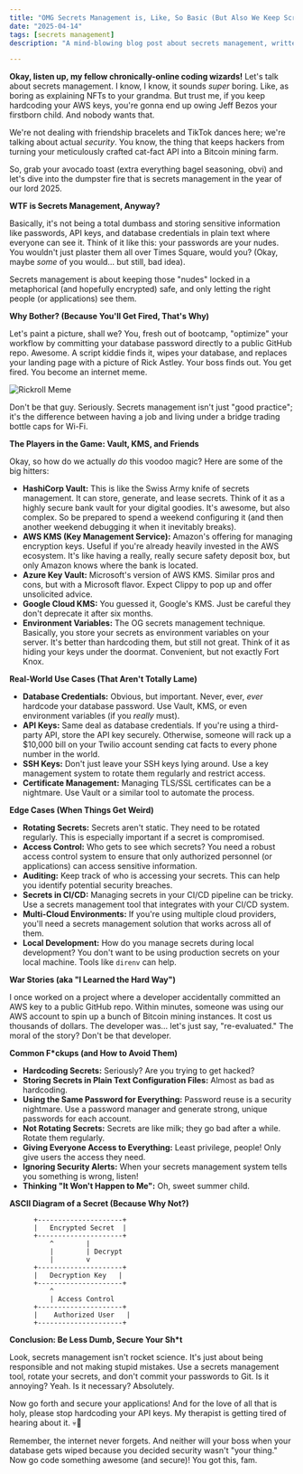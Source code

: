 ```yaml
---
title: "OMG Secrets Management is, Like, So Basic (But Also We Keep Screwing It Up 💀)"
date: "2025-04-14"
tags: [secrets management]
description: "A mind-blowing blog post about secrets management, written for chaotic Gen Z engineers. Because apparently, even after all the lectures, we're still committing passwords to Git. Sad."

---
```


**Okay, listen up, my fellow chronically-online coding wizards!** Let's talk about secrets management. I know, I know, it sounds *super* boring. Like, as boring as explaining NFTs to your grandma. But trust me, if you keep hardcoding your AWS keys, you're gonna end up owing Jeff Bezos your firstborn child. And nobody wants that.

We're not dealing with friendship bracelets and TikTok dances here; we're talking about actual *security*. You know, the thing that keeps hackers from turning your meticulously crafted cat-fact API into a Bitcoin mining farm.

So, grab your avocado toast (extra everything bagel seasoning, obvi) and let's dive into the dumpster fire that is secrets management in the year of our lord 2025.

**WTF is Secrets Management, Anyway?**

Basically, it's not being a total dumbass and storing sensitive information like passwords, API keys, and database credentials in plain text where everyone can see it. Think of it like this: your passwords are your nudes. You wouldn't just plaster them all over Times Square, would you? (Okay, maybe *some* of you would... but still, bad idea).

Secrets management is about keeping those "nudes" locked in a metaphorical (and hopefully encrypted) safe, and only letting the right people (or applications) see them.

**Why Bother? (Because You'll Get Fired, That's Why)**

Let's paint a picture, shall we? You, fresh out of bootcamp, "optimize" your workflow by committing your database password directly to a public GitHub repo. Awesome. A script kiddie finds it, wipes your database, and replaces your landing page with a picture of Rick Astley. Your boss finds out. You get fired. You become an internet meme.

![Rickroll Meme](https://i.kym-cdn.com/photos/images/newsfeed/000/000/130/rickroll_rollsafe.jpg)

Don't be that guy. Seriously. Secrets management isn't just "good practice"; it's the difference between having a job and living under a bridge trading bottle caps for Wi-Fi.

**The Players in the Game: Vault, KMS, and Friends**

Okay, so how do we actually *do* this voodoo magic? Here are some of the big hitters:

*   **HashiCorp Vault:** This is like the Swiss Army knife of secrets management. It can store, generate, and lease secrets. Think of it as a highly secure bank vault for your digital goodies. It's awesome, but also complex. So be prepared to spend a weekend configuring it (and then another weekend debugging it when it inevitably breaks).
*   **AWS KMS (Key Management Service):** Amazon's offering for managing encryption keys. Useful if you're already heavily invested in the AWS ecosystem. It's like having a really, really secure safety deposit box, but only Amazon knows where the bank is located.
*   **Azure Key Vault:** Microsoft's version of AWS KMS. Similar pros and cons, but with a Microsoft flavor. Expect Clippy to pop up and offer unsolicited advice.
*   **Google Cloud KMS:** You guessed it, Google's KMS. Just be careful they don't deprecate it after six months.
*   **Environment Variables:** The OG secrets management technique. Basically, you store your secrets as environment variables on your server. It's better than hardcoding them, but still not great. Think of it as hiding your keys under the doormat. Convenient, but not exactly Fort Knox.

**Real-World Use Cases (That Aren't Totally Lame)**

*   **Database Credentials:** Obvious, but important. Never, ever, *ever* hardcode your database password. Use Vault, KMS, or even environment variables (if you *really* must).
*   **API Keys:** Same deal as database credentials. If you're using a third-party API, store the API key securely. Otherwise, someone will rack up a $10,000 bill on your Twilio account sending cat facts to every phone number in the world.
*   **SSH Keys:** Don't just leave your SSH keys lying around. Use a key management system to rotate them regularly and restrict access.
*   **Certificate Management:** Managing TLS/SSL certificates can be a nightmare. Use Vault or a similar tool to automate the process.

**Edge Cases (When Things Get Weird)**

*   **Rotating Secrets:** Secrets aren't static. They need to be rotated regularly. This is especially important if a secret is compromised.
*   **Access Control:** Who gets to see which secrets? You need a robust access control system to ensure that only authorized personnel (or applications) can access sensitive information.
*   **Auditing:** Keep track of who is accessing your secrets. This can help you identify potential security breaches.
*   **Secrets in CI/CD:** Managing secrets in your CI/CD pipeline can be tricky. Use a secrets management tool that integrates with your CI/CD system.
*   **Multi-Cloud Environments:** If you're using multiple cloud providers, you'll need a secrets management solution that works across all of them.
*   **Local Development:** How do you manage secrets during local development? You don't want to be using production secrets on your local machine. Tools like `direnv` can help.

**War Stories (aka "I Learned the Hard Way")**

I once worked on a project where a developer accidentally committed an AWS key to a public GitHub repo. Within minutes, someone was using our AWS account to spin up a bunch of Bitcoin mining instances. It cost us thousands of dollars. The developer was... let's just say, "re-evaluated." The moral of the story? Don't be that developer.

**Common F\*ckups (and How to Avoid Them)**

*   **Hardcoding Secrets:** Seriously? Are you trying to get hacked?
*   **Storing Secrets in Plain Text Configuration Files:** Almost as bad as hardcoding.
*   **Using the Same Password for Everything:** Password reuse is a security nightmare. Use a password manager and generate strong, unique passwords for each account.
*   **Not Rotating Secrets:** Secrets are like milk; they go bad after a while. Rotate them regularly.
*   **Giving Everyone Access to Everything:** Least privilege, people! Only give users the access they need.
*   **Ignoring Security Alerts:** When your secrets management system tells you something is wrong, listen!
*   **Thinking "It Won't Happen to Me":** Oh, sweet summer child.

**ASCII Diagram of a Secret (Because Why Not?)**

```
      +---------------------+
      |   Encrypted Secret  |
      +---------------------+
          ^        |
          |        | Decrypt
          |        v
      +---------------------+
      |   Decryption Key   |
      +---------------------+
          ^
          | Access Control
      +---------------------+
      |    Authorized User   |
      +---------------------+
```

**Conclusion: Be Less Dumb, Secure Your Sh\*t**

Look, secrets management isn't rocket science. It's just about being responsible and not making stupid mistakes. Use a secrets management tool, rotate your secrets, and don't commit your passwords to Git. Is it annoying? Yeah. Is it necessary? Absolutely.

Now go forth and secure your applications! And for the love of all that is holy, please stop hardcoding your API keys. My therapist is getting tired of hearing about it. 💀🙏

Remember, the internet never forgets. And neither will your boss when your database gets wiped because you decided security wasn't "your thing." Now go code something awesome (and secure)! You got this, fam.
